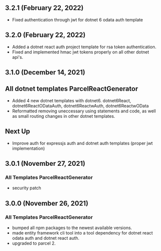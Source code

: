 ## 3.2.1 (February 22, 2022)

* Fixed authentication through jwt for dotnet 6 odata auth template

## 3.2.0 (February 22, 2022)

* Added a dotnet react auth project template for rsa token authentication.
* Fixed and implemented hmac jwt tokens properly on all other dotnet api's.

## 3.1.0 (December 14, 2021)

## All dotnet templates ParcelReactGenerator

* Added 4 new dotnet templates with dotnet6. dotnet6React, dotnet6ReactODataAuth, dotnet6ReactwAuth, dotnet6ReactwOData
* Reformatted removing uneccessary using statements and code, as well as small routing changes in other dotnet templates.

## Next Up

* Improve auth for expressjs auth and dotnet auth templates (proper jwt implementation)

## 3.0.1 (November 27, 2021)

### All Templates ParcelReactGenerator

* security patch

## 3.0.0 (November 26, 2021)

### All Templates ParcelReactGenerator

* bumped all npm packages to the newest available versions.
* made entity framework cli tool into a tool dependency for dotnet react odata auth and dotnet react auth.
* upgraded to parcel 2.
